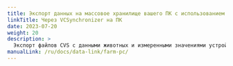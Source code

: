 ```yaml
---
title: Экспорт данных на массовое хранилище вашего ПК с использованием программного обеспечения VCSynchronizer
linkTitle: Через VCSynchronizer на ПК
date: 2023-07-20
weight: 20
description: >
  Экспорт файлов CVS с данными животных и измеренными значениями устройства VitalControl на массовое хранилище компьютера.
manualLink: /ru/docs/data-link/farm-pc/
---
```

<script>
  window.location.href = "/ru/docs/data-link/farm-pc/";
</script>

